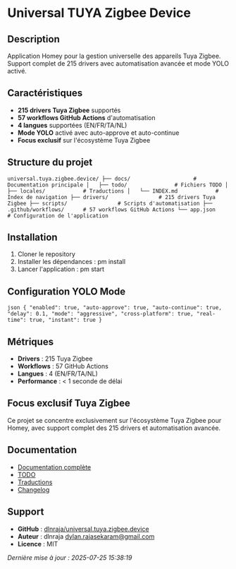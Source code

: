 # Universal TUYA Zigbee Device

## Description
Application Homey pour la gestion universelle des appareils Tuya Zigbee. Support complet de 215 drivers avec automatisation avancée et mode YOLO activé.

## Caractéristiques
- **215 drivers Tuya Zigbee** supportés
- **57 workflows GitHub Actions** d'automatisation
- **4 langues** supportées (EN/FR/TA/NL)
- **Mode YOLO** activé avec auto-approve et auto-continue
- **Focus exclusif** sur l'écosystème Tuya Zigbee

## Structure du projet
`
universal.tuya.zigbee.device/
├── docs/                    # Documentation principale
│   ├── todo/               # Fichiers TODO
│   ├── locales/            # Traductions
│   └── INDEX.md            # Index de navigation
├── drivers/                # 215 drivers Tuya Zigbee
├── scripts/                # Scripts d'automatisation
├── .github/workflows/      # 57 workflows GitHub Actions
└── app.json               # Configuration de l'application
`

## Installation
1. Cloner le repository
2. Installer les dépendances : 
pm install
3. Lancer l'application : 
pm start

## Configuration YOLO Mode
`json
{
  "enabled": true,
  "auto-approve": true,
  "auto-continue": true,
  "delay": 0.1,
  "mode": "aggressive",
  "cross-platform": true,
  "real-time": true,
  "instant": true
}
`

## Métriques
- **Drivers** : 215 Tuya Zigbee
- **Workflows** : 57 GitHub Actions
- **Langues** : 4 (EN/FR/TA/NL)
- **Performance** : < 1 seconde de délai

## Focus exclusif Tuya Zigbee
Ce projet se concentre exclusivement sur l'écosystème Tuya Zigbee pour Homey, avec support complet des 215 drivers et automatisation avancée.

## Documentation
- [Documentation complète](docs/)
- [TODO](docs/todo/)
- [Traductions](docs/locales/)
- [Changelog](docs/CHANGELOG.md)

## Support
- **GitHub** : [dlnraja/universal.tuya.zigbee.device](https://github.com/dlnraja/universal.tuya.zigbee.device)
- **Auteur** : dlnraja <dylan.rajasekaram@gmail.com>
- **Licence** : MIT

*Dernière mise à jour : 2025-07-25 15:38:19*
